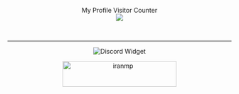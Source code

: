 <p align="center"> 
  My Profile Visitor Counter<br>
  <img src="https://profile-counter.glitch.me/mahyarsamali/count.svg" />
</p>

<br>
<hr>

<p align="center">
    <img src="https://discord.c99.nl/widget/theme-1/998143234758946828.png" alt="Discord Widget">
</p>

<p align="center">
    <a href="http://ir-mp.ir/" target="_parent">
      <img src="https://s33.picofile.com/file/8483551892/New_Pr2oject_7.png" alt="iranmp" width="256" height="58" />
    </a>
</p>

